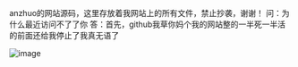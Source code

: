 anzhuo的网站源码，这里存放着我网站上的所有文件，禁止抄袭，谢谢！
问：为什么最近访问不了了你 答：首先，github我草你妈个我的网站整的一半死一半活的前面还给我停止了我真无语了

![image](https://user-images.githubusercontent.com/131332039/234309380-79890c7c-3fc1-484d-a26d-b641652aed4d.png)
